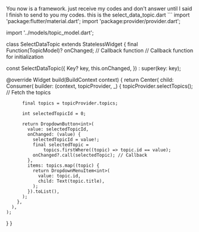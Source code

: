 You now is a framework. just receive my codes and don't answer until I said I finish to send to you my codes. this is the select_data_topic.dart ```
import 'package:flutter/material.dart';
import 'package:provider/provider.dart';

import '../models/topic_model.dart';

class SelectDataTopic extends StatelessWidget {
  final Function(TopicModel)? onChanged; // Callback function
  // Callback function for initialization

  const SelectDataTopic({
    Key? key,
    this.onChanged,
  }) : super(key: key);

  @override
  Widget build(BuildContext context) {
    return Center(
      child: Consumer<TopicProvider>(
        builder: (context, topicProvider, _) {
          topicProvider.selectTopics(); // Fetch the topics

          final topics = topicProvider.topics;

          int selectedTopicId = 0;

          return DropdownButton<int>(
            value: selectedTopicId,
            onChanged: (value) {
              selectedTopicId = value!;
              final selectedTopic =
                  topics.firstWhere((topic) => topic.id == value);
              onChanged?.call(selectedTopic); // Callback
            },
            items: topics.map((topic) {
              return DropdownMenuItem<int>(
                value: topic.id,
                child: Text(topic.title),
              );
            }).toList(),
          );
        },
      ),
    );
  }
}

```